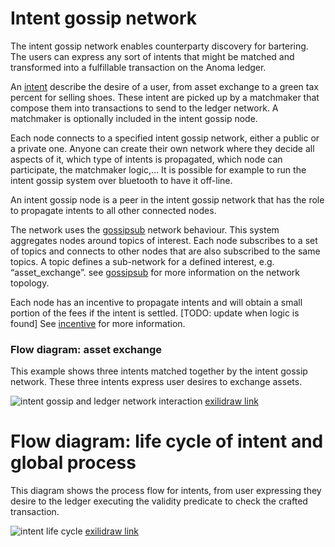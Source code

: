# Intent gossip network

The intent gossip network enables counterparty discovery for bartering. The
users can express any sort of intents that might be matched and transformed into
a fulfillable transaction on the Anoma ledger.

An [intent](./intent.md) describe the desire of a user, from asset exchange to a
green tax percent for selling shoes. These intent are picked up by a matchmaker
that compose them into transactions to send to the ledger network. A matchmaker
is optionally included in the intent gossip node.

Each node connects to a specified intent gossip network, either a public or a
private one. Anyone can create their own network where they decide all aspects
of it, which type of intents is propagated, which node can participate, the
matchmaker logic,… It is possible for example to run the intent gossip system
over bluetooth to have it off-line.

An intent gossip node is a peer in the intent gossip network that has the role
to propagate intents to all other connected nodes.

The network uses the
[gossipsub](https://github.com/libp2p/specs/tree/master/pubsub/gossipsub)
network behaviour. This system aggregates nodes around topics of interest. Each
node subscribes to a set of topics and connects to other nodes that are also
subscribed to the same topics. A topic defines a sub-network for a defined
interest, e.g. “asset_exchange”. see
[gossipsub](https://github.com/libp2p/specs/tree/master/pubsub/gossipsub) for
more information on the network topology.

Each node has an incentive to propagate intents and will obtain a small portion
of the fees if the intent is settled. [TODO: update when logic is found] See
[incentive](./incentive.md) for more information.

### Flow diagram: asset exchange

This example shows three intents matched together by the intent gossip network.
These three intents express user desires to exchange assets.

![intent gossip and ledger network
interaction](./example.svg "intent gossip network")
[exilidraw link](https://excalidraw.com/#room=257e44f4b4b5867bf541,XDEKyGVIpqCrfq55bRqKug)

# Flow diagram: life cycle of intent and global process

This diagram shows the process flow for intents, from user expressing they
desire to the ledger executing the validity predicate to check the crafted
transaction.

![intent life cycle](./intent_life_cycle.svg "intent life
cycle") [exilidraw
link](https://excalidraw.com/#room=7ac107b3757c64049003,cdMInfvdLtjaGWSZWEKrhw)
